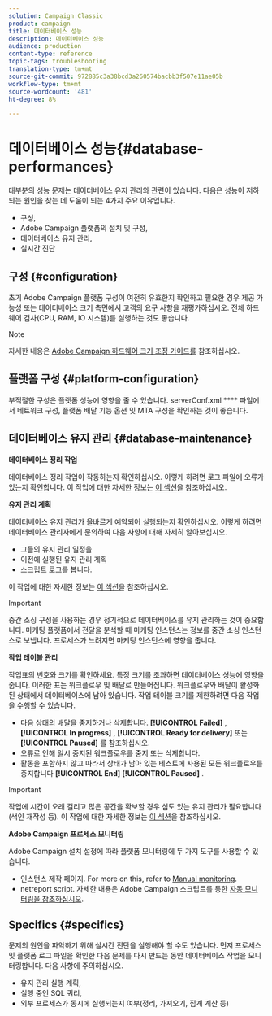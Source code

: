 ```yaml
---
solution: Campaign Classic
product: campaign
title: 데이터베이스 성능
description: 데이터베이스 성능
audience: production
content-type: reference
topic-tags: troubleshooting
translation-type: tm+mt
source-git-commit: 972885c3a38bcd3a260574bacbb3f507e11ae05b
workflow-type: tm+mt
source-wordcount: '481'
ht-degree: 8%

---
```



# 데이터베이스 성능{#database-performances}

대부분의 성능 문제는 데이터베이스 유지 관리와 관련이 있습니다. 다음은 성능이 저하되는 원인을 찾는 데 도움이 되는 4가지 주요 이유입니다.

* 구성,
* Adobe Campaign 플랫폼의 설치 및 구성,
* 데이터베이스 유지 관리,
* 실시간 진단

## 구성 {#configuration}

초기 Adobe Campaign 플랫폼 구성이 여전히 유효한지 확인하고 필요한 경우 제공 가능성 또는 데이터베이스 크기 측면에서 고객의 요구 사항을 재평가하십시오. 전체 하드웨어 검사(CPU, RAM, IO 시스템)를 실행하는 것도 좋습니다.

>[!NOTE]
>
>자세한 내용은 [Adobe Campaign 하드웨어 크기 조정 가이드를](https://helpx.adobe.com/kr/campaign/kb/hardware-sizing-guide.html) 참조하십시오.

## 플랫폼 구성 {#platform-configuration}

부적절한 구성은 플랫폼 성능에 영향을 줄 수 있습니다. serverConf.xml **** 파일에서 네트워크 구성, 플랫폼 배달 기능 옵션 및 MTA 구성을 확인하는 것이 좋습니다.

## 데이터베이스 유지 관리 {#database-maintenance}

**데이터베이스 정리 작업**

데이터베이스 정리 작업이 작동하는지 확인하십시오. 이렇게 하려면 로그 파일에 오류가 있는지 확인합니다. 이 작업에 대한 자세한 정보는 [이 섹션](../../production/using/database-cleanup-workflow.md)을 참조하십시오.

**유지 관리 계획**

데이터베이스 유지 관리가 올바르게 예약되어 실행되는지 확인하십시오. 이렇게 하려면 데이터베이스 관리자에게 문의하여 다음 사항에 대해 자세히 알아보십시오.

* 그들의 유지 관리 일정을
* 이전에 실행된 유지 관리 계획
* 스크립트 로그를 봅니다.

이 작업에 대한 자세한 정보는 [이 섹션](../../production/using/recommendations.md)을 참조하십시오.

>[!IMPORTANT]
>
>중간 소싱 구성을 사용하는 경우 정기적으로 데이터베이스를 유지 관리하는 것이 중요합니다. 마케팅 플랫폼에서 전달을 분석할 때 마케팅 인스턴스는 정보를 중간 소싱 인스턴스로 보냅니다. 프로세스가 느려지면 마케팅 인스턴스에 영향을 줍니다.

**작업 테이블 관리**

작업표의 번호와 크기를 확인하세요. 특정 크기를 초과하면 데이터베이스 성능에 영향을 줍니다. 이러한 표는 워크플로우 및 배달로 만들어집니다. 워크플로우와 배달이 활성화된 상태에서 데이터베이스에 남아 있습니다. 작업 테이블 크기를 제한하려면 다음 작업을 수행할 수 있습니다.

* 다음 상태의 배달을 중지하거나 삭제합니다. **[!UICONTROL Failed]** , **[!UICONTROL In progress]** , **[!UICONTROL Ready for delivery]** 또는 **[!UICONTROL Paused]** 를 참조하십시오.
* 오류로 인해 일시 중지된 워크플로우를 중지 또는 삭제합니다.
* 활동을 포함하지 않고 따라서 상태가 남아 있는 테스트에 사용된 모든 워크플로우를 중지합니다 **[!UICONTROL End]** **[!UICONTROL Paused]** .

>[!IMPORTANT]
>
>작업에 시간이 오래 걸리고 많은 공간을 확보할 경우 심도 있는 유지 관리가 필요합니다(색인 재작성 등). 이 작업에 대한 자세한 정보는 [이 섹션](../../production/using/recommendations.md)을 참조하십시오.

**Adobe Campaign 프로세스 모니터링**

Adobe Campaign 설치 설정에 따라 플랫폼 모니터링에 두 가지 도구를 사용할 수 있습니다.

* 인스턴스 제작 페이지. For more on this, refer to [Manual monitoring](../../production/using/monitoring-processes.md#manual-monitoring).
* netreport script. 자세한 내용은 Adobe Campaign 스크립트를 통한 [자동 모니터링을 참조하십시오](../../production/using/monitoring-processes.md#automatic-monitoring-via-adobe-campaign-scripts).

## Specifics {#specifics}

문제의 원인을 파악하기 위해 실시간 진단을 실행해야 할 수도 있습니다. 먼저 프로세스 및 플랫폼 로그 파일을 확인한 다음 문제를 다시 만드는 동안 데이터베이스 작업을 모니터링합니다. 다음 사항에 주의하십시오.

* 유지 관리 실행 계획,
* 실행 중인 SQL 쿼리,
* 외부 프로세스가 동시에 실행되는지 여부(정리, 가져오기, 집계 계산 등)

